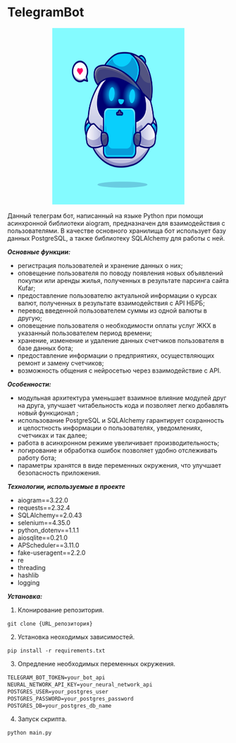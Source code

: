 # TelegramBot
  
<div align="center">
  <img src="images/bot.png" alt="bot" width="300" height="400"/>
</div>  

Данный телеграм бот, написанный на языке Python при помощи асинхронной библиотеки aiogram, предназначен для взаимодействия с пользователями. В качестве основного хранилища бот использует базу данных PostgreSQL, а также библиотеку SQLAlchemy для работы с ней.  
  
***Основные функции:***
- регистрация пользователей и хранение данных о них;
- оповещение пользователя по поводу появления новых объявлений покупки или аренды жилья, полученных в результате парсинга сайта Kufar;
- предоставление пользователю актуальной информации о курсах валют, полученных в результате взаимодействия с API НБРБ;
- перевод введенной пользователем суммы из одной валюты в другую;
- оповещение пользователя о необходимости оплаты услуг ЖКХ в указанный пользователем период времени;
- хранение, изменение и удаление данных счетчиков пользователя в базе данных бота;
- предоставление информации о предприятиях, осуществляющих ремонт и замену счетчиков;
- возможность общения с нейросетью через взаимодействие с API.

***Особенности:***
- модульная архитектура уменьшает взаимное влияние модулей друг на друга, улучшает читабельность кода и позволяет легко добавлять новый функционал ;
- использование PostgreSQL и SQLAlchemy гарантирует сохранность и целостность информации о пользователях, уведомлениях, счетчиках и так далее;
- работа в асинхронном режиме увеличивает производительность;
- логирование и обработка ошибок позволяет удобно отслеживать работу бота;
- параметры хранятся в виде переменных окружения, что улучшает безопасность приложения.

***Технологии, используемые в проекте***
- aiogram==3.22.0
- requests==2.32.4
- SQLAlchemy==2.0.43
- selenium==4.35.0
- python_dotenv==1.1.1
- aiosqlite==0.21.0
- APScheduler==3.11.0
- fake-useragent==2.2.0
- re
- threading
- hashlib
- logging

***Установка:***
1. Клонирование репозитория.
```
git clone {URL_репозитория}
```
2. Установка неоходимых зависимостей.
```
pip install -r requirements.txt
```
3. Опредление необходимых переменных окружения.
```
TELEGRAM_BOT_TOKEN=your_bot_api
NEURAL_NETWORK_API_KEY=your_neural_network_api
POSTGRES_USER=your_postgres_user
POSTGRES_PASSWORD=your_postgres_password
POSTGRES_DB=your_postgres_db_name
```
4. Запуск скрипта.
```
python main.py
```

